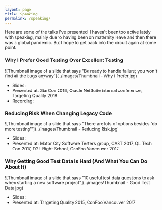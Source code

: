 ```yaml
---
layout: page
title: Speaking
permalink: /speaking/
---
```


Here are some of the talks I've presented. I haven't been too active lately with speaking, mainly due to having been on maternity leave and then there was a global pandemic. But I hope to get back into the circuit again at some point.

### Why I Prefer Good Testing Over Excellent Testing
![Thumbnail image of a slide that says "Be ready to handle failure; you won't find all the bugs anyway"](../images/Thumbnail - Why I Prefer.jpg)
+ Slides:
+ Presented at: StarCon 2018, Oracle NetSuite internal conference, Targeting Quality 2018
+ Recording:

### Reducing Risk When Changing Legacy Code
![Thumbnail image of a slide that says "There are lots of options besides 'do more testing'"](../images/Thumbnail - Reducing Risk.jpg)
+ Slides:
+ Presented at: Motor City Software Testers group, CAST 2017, QL Tech Con 2017, D2L Night School, ConFoo Vancouver 2017

### Why Getting Good Test Data Is Hard (And What You Can Do About It)
![Thumbnail image of a slide that says "10 useful test data questions to ask when starting a new software project"](../images/Thumbnail - Good Test Data.jpg)
+ Slides:
+ Presented at: Targeting Quality 2015, ConFoo Vancouver 2017
